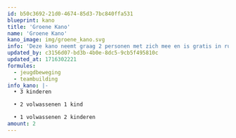 ```yaml
---
id: b50c3692-21d0-4674-85d3-7bc840ffa531
blueprint: kano
title: 'Groene Kano'
name: 'Groene Kano'
kano_image: img/groene_kano.svg
info: 'Deze kano neemt graag 2 personen met zich mee en is gratis in ruil voor 2 emmers afval.'
updated_by: c3156d07-bd3b-4b0e-8dc5-9cb5f495810c
updated_at: 1716302221
formules:
  - jeugdbeweging
  - teambuilding
info_kano: |-
  • 3 kinderen

  • 2 volwassenen 1 kind 

  • 1 volwassenen 2 kinderen
amount: 2
---
```

